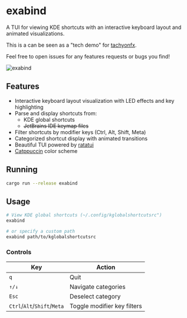 # exabind

A TUI for viewing KDE shortcuts with an interactive keyboard layout and animated visualizations.

This is a can be seen as a "tech demo" for [tachyonfx](https://github.com/junkdog/tachyonfx). 

Feel free to open issues for any features requests or bugs you find!

![exabind](demo/exabind-02.gif)

## Features

- Interactive keyboard layout visualization with LED effects and key highlighting
- Parse and display shortcuts from:
    - KDE global shortcuts
    - ~~JetBrains IDE keymap files~~
- Filter shortcuts by modifier keys (Ctrl, Alt, Shift, Meta)
- Categorized shortcut display with animated transitions
- Beautiful TUI powered by [ratatui](https://github.com/ratatui-org/ratatui)
- [Catppuccin](https://github.com/catppuccin/catppuccin) color scheme

## Running

```bash
cargo run --release exabind
```

## Usage

```bash
# View KDE global shortcuts (~/.config/kglobalshortcutsrc")
exabind 

# or specify a custom path
exabind path/to/kglobalshortcutsrc
```

### Controls

| Key                         | Action                      |
|-----------------------------|-----------------------------|
| `q`                         | Quit                        |
| `↑/↓`                       | Navigate categories         |
| `Esc`                       | Deselect category           |
| `Ctrl`/`Alt`/`Shift`/`Meta` | Toggle modifier key filters |